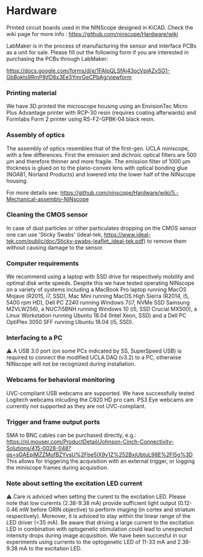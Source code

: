 # Hardware
Printed circuit boards used in the NINScope designed in KiCAD.
Check the wiki page for more info : https://github.com/ninscope/Hardware/wiki

LabMaker is in the process of manufacturing the sensor and interface PCBs as a unit for sale. Please fill out the following form if you are interested in purchasing the PCBs through LabMaker: 

https://docs.google.com/forms/d/e/1FAIpQLSfAj43ocVpiAZvSG1-GbBokts9RmP8jfD8x3Ee3YmrGeCPbAg/viewform

### Printing material
We have 3D printed the microscope housing using an EnvisionTec Micro Plus Advantage printer with RCP-30 resin (requires coating afterwards) and Formlabs Form 2 printer using RS-F2-GPBK-04 black resin. 

### Assembly of optics

The assembly of optics resembles that of the first-gen. UCLA miniscope, with a few differences. First the emission and dichroic optical filters are 500 µm and therefore thinner and more fragile. The emission filter of 1000 µm thickness is glued on to the plano-convex lens with optical bonding glue (NOA81, Norland Products) and lowered into the lower half of the NINscope housing. 

For more details see: https://github.com/ninscope/Hardware/wiki/5.-Mechanical-assembly-NINscope

### Cleaning the CMOS sensor

In case of dust particles or other particulates dropping on the CMOS sensor one can use 'Sticky Swabs' (ideal-tek, https://www.ideal-tek.com/public/doc/Sticky-swabs-leaflet_Ideal-tek.pdf) to remove them without causing damage to the sensor.

### Computer requirements

We recommend using a laptop with SSD drive for respectively mobility and optimal disk write speeds. Despite this we have tested operating NINscope on a variety of systems including a MacBook Pro laptop running MacOS Mojave (R2015, i7, SSD), Mac Mini running MacOS High Sierra (R2014, i5, 5400 rpm HD), Dell PC Z240 running Windows 7(i7, NVMe SSD Samsung MZVLW256), a NUC7i5BNH running Windows 10 (i5, SSD Crucial MX500), a Linux Workstation running Ubuntu 18.04 (Intel Xeon, SSD) and a Dell PC OptiPlex 3050 SFF running Ubuntu 18.04 (i5, SSD).

### Interfacing to a PC

:warning:  A USB 3.0 port (on some PCs indicated by SS, SuperSpeed USB) is required to connect the modified UCLA DAQ (v3.2) to a PC, otherwise NINscope will not be recognized during installation.

### Webcams for behavioral monitoring

UVC-compliant USB webcams are supported. We have successfully tested Logitech webcams inlcuding the C920 HD pro cam. PS3 Eye webcams are currently not supported as they are not UVC-compliant.

### Trigger and frame output ports

SMA to BNC cables can be purchased directly, e.g.: https://nl.mouser.com/ProductDetail/Johnson-Cinch-Connectivity-Solutions/415-0028-048?qs=sGAEpiMZZMufBZYvsU%2Fbe5IX9y1Z%252BxjUbtuL98E%2Fl5g%3D 
This allows for triggering the acquisition with an external trigger, or logging the miniscope frames during acquisition.

### Note about setting the excitation LED current

:warning: Care is adviced when setting the curent to the excitation LED. Please note that low curernts (2.38-9.38 mA) provide sufficient light output (0.12-0.46 mW before GRIN objective) to perform imaging (in cortex and striatum respectively). Moreover, it is adviced to stay within the linear range of the LED driver (<35 mA). Be aware that driving a large current to the excitation LED in combination with optogenetic stimulation could lead to unexpected intensity drops during image acquisition. We have been succesful in our experiments using currents to the optogenetic LED of 11-33 mA and 2.38-9.38 mA to the excitation LED.
